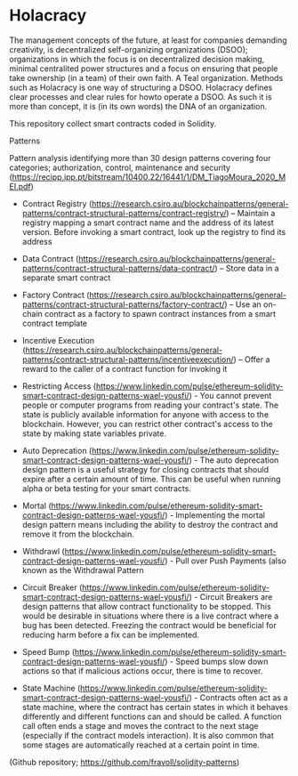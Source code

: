 # Holacracy

The management concepts of the future, at least for companies demanding creativity, is decentralized self-organizing organizations (DSOO); organizations in which the focus is on decentralized decision making, minimal centralited power structures and a focus on ensuring that people take ownership (in a team) of their own faith. A Teal organization.
Methods such as Holacracy is one way of structuring a DSOO. Holacracy defines clear processes and clear rules for howto operate a DSOO. As such it is more than concept, it is (in its own words) the DNA of an organization. 

This repository collect smart contracts coded in Solidity.


Patterns

Pattern analysis identifying more than 30 design patterns covering four categories; authorization, control, maintenance and security (https://recipp.ipp.pt/bitstream/10400.22/16441/1/DM_TiagoMoura_2020_MEI.pdf)

* Contract Registry (https://research.csiro.au/blockchainpatterns/general-patterns/contract-structural-patterns/contract-registry/) – Maintain a registry mapping a smart contract name and the address of its latest version. Before invoking a smart contract, look up the registry to find its address

* Data Contract (https://research.csiro.au/blockchainpatterns/general-patterns/contract-structural-patterns/data-contract/) – Store data in a separate smart contract

* Factory Contract (https://research.csiro.au/blockchainpatterns/general-patterns/contract-structural-patterns/factory-contract/) – Use an on-chain contract as a factory to spawn contract instances from a smart contract template

* Incentive Execution (https://research.csiro.au/blockchainpatterns/general-patterns/contract-structural-patterns/incentiveexecution/) – Offer a reward to the caller of a contract function for invoking it

* Restricting Access (https://www.linkedin.com/pulse/ethereum-solidity-smart-contract-design-patterns-wael-yousfi/) - You cannot prevent people or computer programs from reading your contract's state. The state is publicly available information for anyone with access to the blockchain. However, you can restrict other contract's access to the state by making state variables private.

* Auto Deprecation (https://www.linkedin.com/pulse/ethereum-solidity-smart-contract-design-patterns-wael-yousfi/) - The auto deprecation design pattern is a useful strategy for closing contracts that should expire after a certain amount of time. This can be useful when running alpha or beta testing for your smart contracts.

* Mortal (https://www.linkedin.com/pulse/ethereum-solidity-smart-contract-design-patterns-wael-yousfi/) - Implementing the mortal design pattern means including the ability to destroy the contract and remove it from the blockchain.

* Withdrawl (https://www.linkedin.com/pulse/ethereum-solidity-smart-contract-design-patterns-wael-yousfi/) - Pull over Push Payments (also known as the Withdrawal Pattern

* Circuit Breaker (https://www.linkedin.com/pulse/ethereum-solidity-smart-contract-design-patterns-wael-yousfi/) - Circuit Breakers are design patterns that allow contract functionality to be stopped. This would be desirable in situations where there is a live contract where a bug has been detected. Freezing the contract would be beneficial for reducing harm before a fix can be implemented.

* Speed Bump (https://www.linkedin.com/pulse/ethereum-solidity-smart-contract-design-patterns-wael-yousfi/) - Speed bumps slow down actions so that if malicious actions occur, there is time to recover.

* State Machine (https://www.linkedin.com/pulse/ethereum-solidity-smart-contract-design-patterns-wael-yousfi/) - Contracts often act as a state machine, where the contract has certain states in which it behaves differently and different functions can and should be called. A function call often ends a stage and moves the contract to the next stage (especially if the contract models interaction). It is also common that some stages are automatically reached at a certain point in time.

(Github repository; https://github.com/fravoll/solidity-patterns)
